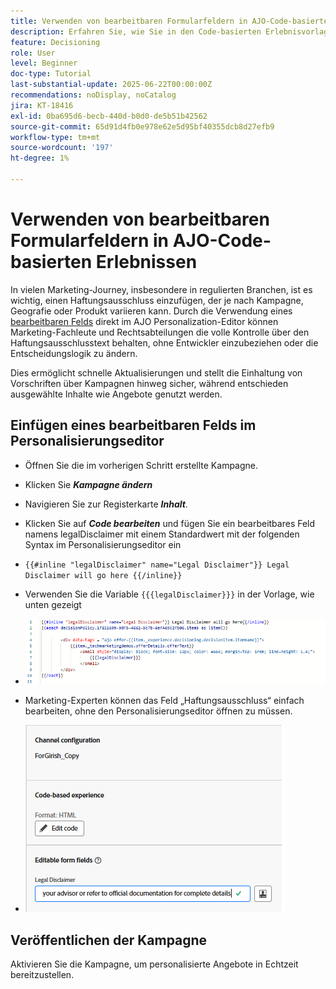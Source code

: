 ```yaml
---
title: Verwenden von bearbeitbaren Formularfeldern in AJO-Code-basierten Erlebnissen
description: Erfahren Sie, wie Sie in den Code-basierten Erlebnisvorlagen von Adobe Journey Optimizer bearbeitbare Inhaltsbausteine mithilfe von Inline-Formularfeldern erstellen, um Marketingexperten dynamische, wiederverwendbare Kampagneninhalte zu ermöglichen.
feature: Decisioning
role: User
level: Beginner
doc-type: Tutorial
last-substantial-update: 2025-06-22T00:00:00Z
recommendations: noDisplay, noCatalog
jira: KT-18416
exl-id: 0ba695d6-becb-440d-b0d0-de5b51b42562
source-git-commit: 65d91d4fb0e978e62e5d95bf40355dcb8d27efb9
workflow-type: tm+mt
source-wordcount: '197'
ht-degree: 1%

---
```


# Verwenden von bearbeitbaren Formularfeldern in AJO-Code-basierten Erlebnissen

In vielen Marketing-Journey, insbesondere in regulierten Branchen, ist es wichtig, einen Haftungsausschluss einzufügen, der je nach Kampagne, Geografie oder Produkt variieren kann. Durch die Verwendung eines [bearbeitbaren Felds](https://experienceleague.adobe.com/en/docs/journey-optimizer-learn/tutorials/channels/code-based-experience-channel/form-fields-in-code-based-experiences) direkt im AJO Personalization-Editor können Marketing-Fachleute und Rechtsabteilungen die volle Kontrolle über den Haftungsausschlusstext behalten, ohne Entwickler einzubeziehen oder die Entscheidungslogik zu ändern.

Dies ermöglicht schnelle Aktualisierungen und stellt die Einhaltung von Vorschriften über Kampagnen hinweg sicher, während entschieden ausgewählte Inhalte wie Angebote genutzt werden.

## Einfügen eines bearbeitbaren Felds im Personalisierungseditor

- Öffnen Sie die im vorherigen Schritt erstellte Kampagne.
- Klicken Sie _&#x200B;**Kampagne ändern**&#x200B;_
- Navigieren Sie zur Registerkarte _&#x200B;**Inhalt**&#x200B;_ .
- Klicken Sie auf _&#x200B;**Code bearbeiten**&#x200B;_ und fügen Sie ein bearbeitbares Feld namens legalDisclaimer mit einem Standardwert mit der folgenden Syntax im Personalisierungseditor ein

- `{{#inline "legalDisclaimer" name="Legal Disclaimer"}} Legal Disclaimer will go here {{/inline}}`

- Verwenden Sie die Variable `{{{legalDisclaimer}}}` in der Vorlage, wie unten gezeigt

- ![editable-fields](assets/editable-fields.png)

- Marketing-Experten können das Feld „Haftungsausschluss“ einfach bearbeiten, ohne den Personalisierungseditor öffnen zu müssen.
- ![editable-field-marketer](assets/editable-field-marketer-view.png)



## Veröffentlichen der Kampagne

Aktivieren Sie die Kampagne, um personalisierte Angebote in Echtzeit bereitzustellen.
